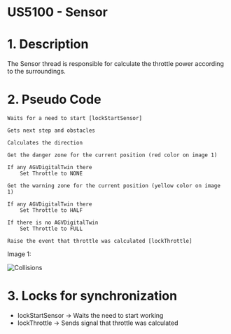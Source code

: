 # US5100 - Sensor

# 1. Description

The Sensor thread is responsible for calculate the throttle power according to the surroundings.

# 2. Pseudo Code
    Waits for a need to start [lockStartSensor]

    Gets next step and obstacles

    Calculates the direction

    Get the danger zone for the current position (red color on image 1)

    If any AGVDigitalTwin there
        Set Throttle to NONE
    
    Get the warning zone for the current position (yellow color on image 1)

    If any AGVDigitalTwin there
        Set Throttle to HALF

    If there is no AGVDigitalTwin
        Set Throttle to FULL

    Raise the event that throttle was calculated [lockThrottle]

Image 1:

![Collisions](Collisions.png)

# 3. Locks for synchronization  

* lockStartSensor -> Waits the need to start working
* lockThrottle -> Sends signal that throttle was calculated